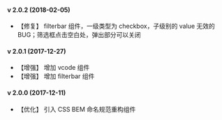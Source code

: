#### v 2.0.2 (2018-02-05)

- 【修复】 filterbar 组件，一级类型为 checkbox，子级别的 value 无效的 BUG；筛选框点击空白处，弹出部分可以关闭

#### v 2.0.1 (2017-12-27)

- 【增强】 增加 vcode 组件
- 【增强】 增加 filterbar 组件

#### v 2.0.0 (2017-12-11)

- 【优化】 引入 CSS BEM 命名规范重构组件